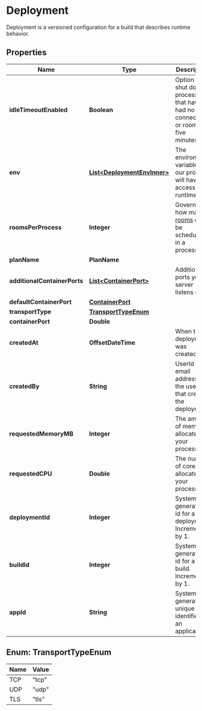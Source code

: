 

# Deployment

Deployment is a versioned configuration for a build that describes runtime behavior.

## Properties

| Name | Type | Description | Notes |
|------------ | ------------- | ------------- | -------------|
|**idleTimeoutEnabled** | **Boolean** | Option to shut down processes that have had no new connections or rooms for five minutes. |  [optional] |
|**env** | [**List&lt;DeploymentEnvInner&gt;**](DeploymentEnvInner.md) | The environment variable that our process will have access to at runtime. |  |
|**roomsPerProcess** | **Integer** | Governs how many [rooms](https://hathora.dev/docs/concepts/hathora-entities#room) can be scheduled in a process. |  |
|**planName** | **PlanName** |  |  |
|**additionalContainerPorts** | [**List&lt;ContainerPort&gt;**](ContainerPort.md) | Additional ports your server listens on. |  |
|**defaultContainerPort** | [**ContainerPort**](ContainerPort.md) |  |  |
|**transportType** | [**TransportTypeEnum**](#TransportTypeEnum) |  |  |
|**containerPort** | **Double** |  |  |
|**createdAt** | **OffsetDateTime** | When the deployment was created. |  |
|**createdBy** | **String** | UserId or email address for the user that created the deployment. |  |
|**requestedMemoryMB** | **Integer** | The amount of memory allocated to your process. |  |
|**requestedCPU** | **Double** | The number of cores allocated to your process. |  |
|**deploymentId** | **Integer** | System generated id for a deployment. Increments by 1. |  |
|**buildId** | **Integer** | System generated id for a build. Increments by 1. |  |
|**appId** | **String** | System generated unique identifier for an application. |  |



## Enum: TransportTypeEnum

| Name | Value |
|---- | -----|
| TCP | &quot;tcp&quot; |
| UDP | &quot;udp&quot; |
| TLS | &quot;tls&quot; |



